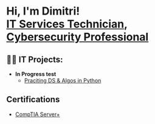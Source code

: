 <h1>Hi, I'm Dimitri! <br/><a href="https://github.com/dimitrijarvis">IT Services Technician</a>, <a href="www.linkedin.com/in/dimitri-jarvis/">Cybersecurity Professional</a>

<h2>👨‍💻 IT Projects:</h2>

- <b>In Progress test</b>
  - [Praciting DS & Algos in Python](https://github.com/joshmadakor1/Algorithms-Practice)
 
<h2> Certifications</h2>

  - [CompTIA Server+](https://www.credly.com/badges/b064d90e-0372-4f35-917a-c0676c7cf76f/public_url)
<!--
**joshmadakor1/joshmadakor1** is a ✨ _special_ ✨ repository because its `README.md` (this file) appears on your GitHub profile.

Here are some ideas to get you started:

- 🔭 I’m currently working on ...
- 🌱 I’m currently learning ...
- 👯 I’m looking to collaborate on ...
- 🤔 I’m looking for help with ...
- 💬 Ask me about ...
- 📫 How to reach me: ...
- 😄 Pronouns: ...
- ⚡ Fun fact: ...
-->
